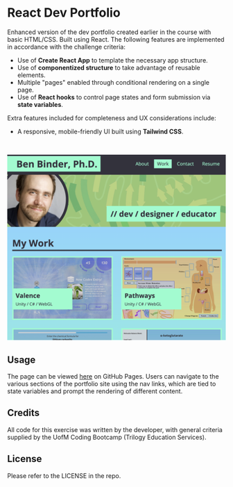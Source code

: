 # React Dev Portfolio
Enhanced version of the dev portfolio created earlier in the course with basic HTML/CSS. Built using React. The following features are implemented in accordance with the challenge criteria:

- Use of **Create React App** to template the necessary app structure.
- Use of **componentized structure** to take advantage of reusable elements.
- Multiple "pages" enabled through conditional rendering on a single page.
- Use of **React hooks** to control page states and form submission via **state variables**.

Extra features included for completeness and UX considerations include:
- A responsive, mobile-friendly UI built using **Tailwind CSS**.

&nbsp;

![The portfolio site is a single-page app that includes About, Portfolio, Contact, and Resume sections.](./images/readme_screenshot.png)


## Usage

The page can be viewed [here](https://binderb.github.io/react-dev-portfolio/) on GitHub Pages. Users can navigate to the various sections of the portfolio site using the nav links, which are tied to state variables and prompt the rendering of different content.

## Credits

All code for this exercise was written by the developer, with general criteria supplied by the UofM Coding Bootcamp (Trilogy Education Services).

## License

Please refer to the LICENSE in the repo.